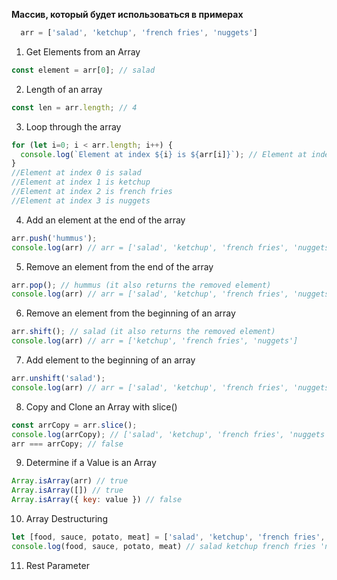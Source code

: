 **Массив, который будет использоваться в примерах**<br>
```javascript
  arr = ['salad', 'ketchup', 'french fries', 'nuggets']
```
1. Get Elements from an Array
```javascript
const element = arr[0]; // salad
```
2. Length of an array
```javascript
const len = arr.length; // 4
```
3. Loop through the array
```javascript
for (let i=0; i < arr.length; i++) {
  console.log(`Element at index ${i} is ${arr[i]}`); // Element at index 0 is salad 
}
//Element at index 0 is salad 
//Element at index 1 is ketchup 
//Element at index 2 is french fries 
//Element at index 3 is nuggets
```
4. Add an element at the end of the array
```javascript
arr.push('hummus');
console.log(arr) // arr = ['salad', 'ketchup', 'french fries', 'nuggets', 'hummus']
```
5. Remove an element from the end of the array
```javascript
arr.pop(); // hummus (it also returns the removed element)
console.log(arr) // arr = ['salad', 'ketchup', 'french fries', 'nuggets']
```
6. Remove an element from the beginning of an array
```javascript
arr.shift(); // salad (it also returns the removed element)
console.log(arr) // arr = ['ketchup', 'french fries', 'nuggets']
```
7. Add element to the beginning of an array
```javascript
arr.unshift('salad');
console.log(arr) // arr = ['salad', 'ketchup', 'french fries', 'nuggets']
```
8. Copy and Clone an Array with slice()
```javascript
const arrCopy = arr.slice();
console.log(arrCopy); // ['salad', 'ketchup', 'french fries', 'nuggets']
arr === arrCopy; // false
```
9. Determine if a Value is an Array
```javascript
Array.isArray(arr) // true
Array.isArray([]) // true
Array.isArray({ key: value }) // false
```
10. Array Destructuring
```javascript
let [food, sauce, potato, meat] = ['salad', 'ketchup', 'french fries', 'nuggets'];
console.log(food, sauce, potato, meat) // salad ketchup french fries 'nuggets
```
11. Rest Parameter

